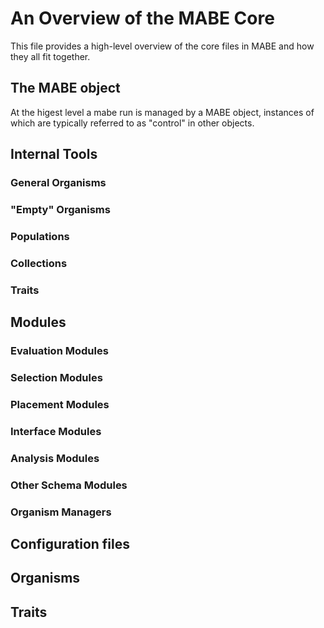 # An Overview of the MABE Core

This file provides a high-level overview of the core files in MABE and how they all fit together.

## The MABE object

At the higest level a mabe run is managed by a MABE object, instances of which are typically
referred to as "control" in other objects.

## Internal Tools

### General Organisms
### "Empty" Organisms
### Populations
### Collections
### Traits

## Modules

### Evaluation Modules
### Selection Modules
### Placement Modules
### Interface Modules
### Analysis Modules
### Other Schema Modules
### Organism Managers

## Configuration files

## Organisms

## Traits